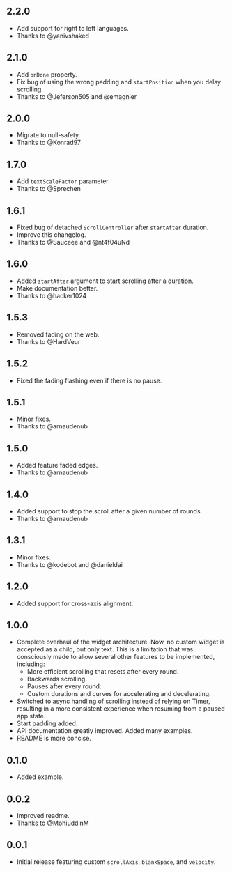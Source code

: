 ## 2.2.0

* Add support for right to left languages.
* Thanks to @yanivshaked

## 2.1.0

* Add `onDone` property.
* Fix bug of using the wrong padding and `startPosition` when you delay scrolling.
* Thanks to @Jeferson505 and @emagnier

## 2.0.0

* Migrate to null-safety.
* Thanks to @Konrad97

## 1.7.0

* Add `textScaleFactor` parameter.
* Thanks to @Sprechen

## 1.6.1

* Fixed bug of detached `ScrollController` after `startAfter` duration.
* Improve this changelog.
* Thanks to @Sauceee and @nt4f04uNd

## 1.6.0

* Added `startAfter` argument to start scrolling after a duration.
* Make documentation better.
* Thanks to @hacker1024

## 1.5.3

* Removed fading on the web.
* Thanks to @HardVeur

## 1.5.2

* Fixed the fading flashing even if there is no pause.

## 1.5.1

* Minor fixes.
* Thanks to @arnaudenub

## 1.5.0

* Added feature faded edges.
* Thanks to @arnaudenub

## 1.4.0

* Added support to stop the scroll after a given number of rounds.
* Thanks to @arnaudenub

## 1.3.1

* Minor fixes.
* Thanks to @kodebot and @danieldai

## 1.2.0

* Added support for cross-axis alignment.

## 1.0.0

* Complete overhaul of the widget architecture. Now, no custom widget is
  accepted as a child, but only text. This is a limitation that was consciously
  made to allow several other features to be implemented, including:
  * More efficient scrolling that resets after every round.
  * Backwards scrolling.
  * Pauses after every round.
  * Custom durations and curves for accelerating and decelerating.
* Switched to async handling of scrolling instead of relying on Timer,
  resulting in a more consistent experience when resuming from a paused app
  state.
* Start padding added.
* API documentation greatly improved. Added many examples.
* README is more concise.

## 0.1.0

* Added example.

## 0.0.2

* Improved readme.
* Thanks to @MohiuddinM

## 0.0.1

* Initial release featuring custom `scrollAxis`, `blankSpace`, and `velocity`.

